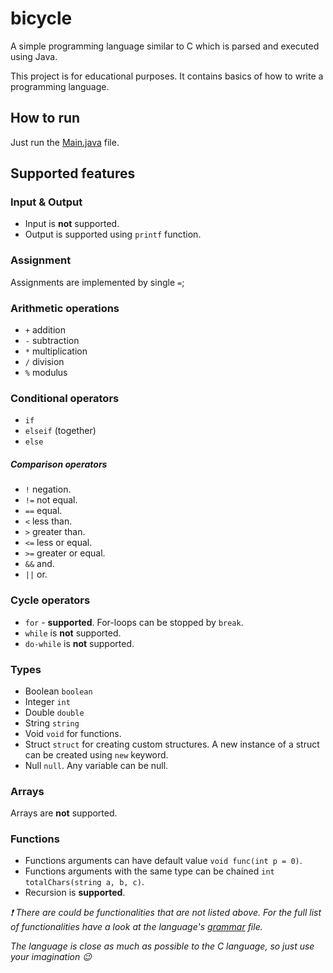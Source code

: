 # bicycle

A simple programming language similar to C which is parsed and executed using Java.

This project is for educational purposes. It contains basics of how to write a programming language.

## How to run

Just run the [Main.java](./src/Main.java) file.

## Supported features

### Input & Output

- Input is **not** supported.
- Output is supported using `printf` function.

### Assignment

Assignments are implemented by single `=`;

### Arithmetic operations

- `+` addition
- `-` subtraction
- `*` multiplication
- `/` division
- `%` modulus

### Conditional operators

- `if`
- `elseif` (together)
- `else`

##### Comparison operators

- `!` negation.
- `!=` not equal.
- `==` equal.
- `<` less than.
- `>` greater than.
- `<=` less or equal.
- `>=` greater or equal.
- `&&` and.
- `||` or.

### Cycle operators

- `for` - **supported**. For-loops can be stopped by `break`.
- `while` is **not** supported.
- `do-while` is **not** supported.

### Types

- Boolean `boolean`
- Integer `int`
- Double `double`
- String `string`
- Void `void` for functions.
- Struct `struct` for creating custom structures. A new instance of a struct can be created using `new` keyword.
- Null `null`. Any variable can be null.

### Arrays

Arrays are **not** supported.

### Functions

- Functions arguments can have default value `void func(int p = 0)`.
- Functions arguments with the same type can be chained `int totalChars(string a, b, c)`.
- Recursion is **supported**.

_:exclamation: There are could be functionalities that are not listed above. For the full list of functionalities have a
look at the language's [grammar](./src/grammar.txt) file._

_The language is close as much as possible
to the C language, so just use your imagination :wink:_